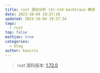 ```yaml
---
title: rust 源码分析 (4)-std-backtrace 模块
date: 2023-10-04 19:27:16
updated: 2023-10-04 19:27:34
tags:
  - rust
top: false
mathjax: true
categories:
  - blog
author: booiris
---
```

> rust 源码版本: [1.72.0](https://github.com/rust-lang/rust/tree/1.72.0)
